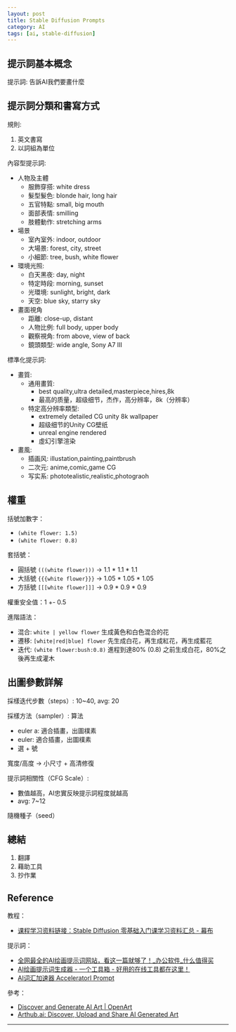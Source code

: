 ```yaml
---
layout: post
title: Stable Diffusion Prompts
category: AI
tags: [ai, stable-diffusion]
---
```


## 提示詞基本概念

提示詞: 告訴AI我們要畫什麼

## 提示詞分類和書寫方式

規則: 
1. 英文書寫
2. 以詞組為單位

內容型提示詞: 
- 人物及主體
  - 服飾穿搭: white dress
  - 髮型髮色: blonde hair, long hair
  - 五官特點: small, big mouth
  - 面部表情: smilling
  - 肢體動作: stretching arms
- 場景
  - 室內室外: indoor, outdoor
  - 大場景: forest, city, street
  - 小細節: tree, bush, white flower
- 環境光照: 
  - 白天黑夜: day, night
  - 特定時段: morning, sunset
  - 光環境: sunlight, bright, dark
  - 天空: blue sky, starry sky
- 畫面視角
  - 距離: close-up, distant
  - 人物比例: full body, upper body
  - 觀察視角: from above, view of back
  - 鏡頭類型: wide angle, Sony A7 III

標準化提示詞: 
- 畫質: 
  - 通用畫質: 
    - best quality,ultra detailed,masterpiece,hires,8k
    - 最高的质量，超级细节，杰作，高分辨率，8k（分辨率）
  - 特定高分辨率類型: 
    - extremely detailed CG unity 8k wallpaper
    - 超级细节的Unity CG壁纸
    - unreal engine rendered
    - 虛幻引擎渲染
- 畫風: 
  - 插画风: illustation,painting,paintbrush
  - 二次元: anime,comic,game CG
  - 写实系: phototealistic,realistic,photograoh

## 權重

括號加數字：
- `(white flower: 1.5)`
- `(white flower: 0.8)`

套括號：
- 圓括號 `(((white flower)))` → 1.1 * 1.1 * 1.1
- 大括號 `{{{white flower}}}` → 1.05 * 1.05 * 1.05
- 方括號 `[[[white flower]]]` → 0.9 * 0.9 * 0.9

權重安全值：1 +- 0.5

進階語法：
- 混合: `white | yellow flower` 生成黃色和白色混合的花
- 遷移: `[white|red|blue] flower` 先生成白花，再生成紅花，再生成藍花
- 迭代: `(white flower:bush:0.8)` 進程到達80% (0.8) 之前生成白花，80%之後再生成灌木

## 出圖參數詳解

採樣迭代步數（steps）: 10~40, avg: 20

採樣方法（sampler）: 算法
- euler a: 適合插畫，出圖樸素
- euler: 適合插畫，出圖樸素
- 選 + 號

寬度/高度 → 小尺寸 + 高清修復

提示詞相關性（CFG Scale）: 
- 數值越高，AI忠實反映提示詞程度就越高
- avg: 7~12

隨機種子（seed）

## 總結

1. 翻譯
2. 藉助工具
3. 抄作業

## Reference

教程：
- [课程学习资料链接：Stable Diffusion 零基础入门课学习资料汇总 - 幕布](https://mubu.com/doc/_2As4DSE4m)

提示詞：
- [全网最全的AI绘画提示词网站，看这一篇就够了！_办公软件_什么值得买](https://post.smzdm.com/p/all0mv3p/)
- [AI绘画提示词生成器 - 一个工具箱 - 好用的在线工具都在这里！](http://www.atoolbox.net/Tool.php?Id=1101)
- [AI词汇加速器 AcceleratorI Prompt](https://ai.dawnmark.cn/)

參考：
- [Discover and Generate AI Art \| OpenArt](https://openart.ai/)
- [Arthub.ai: Discover, Upload and Share AI Generated Art](https://arthub.ai/)

---